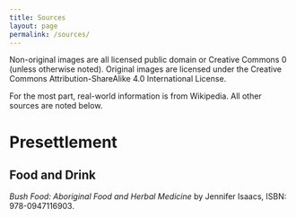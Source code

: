 ```yaml
---
title: Sources
layout: page
permalink: /sources/
---
```


Non-original images are all licensed public domain or Creative Commons 0
(unless otherwise noted). Original images are licensed under the Creative
Commons Attribution-ShareAlike 4.0 International License.

For the most part, real-world information is from Wikipedia. All other sources
are noted below.

# Presettlement

## Food and Drink

*Bush Food: Aboriginal Food and Herbal Medicine* by Jennifer Isaacs, ISBN:
978-0947116903.
